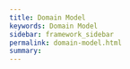 ```yaml
---
title: Domain Model
keywords: Domain Model
sidebar: framework_sidebar
permalink: domain-model.html
summary:
---
```

